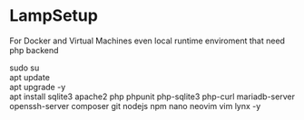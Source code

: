 # LampSetup
For Docker and Virtual Machines even local runtime enviroment that need php backend

  sudo su <br>
  apt update <br>
  apt upgrade -y <br>
  apt install sqlite3 apache2 php phpunit php-sqlite3 php-curl mariadb-server openssh-server composer git nodejs npm nano neovim vim lynx -y 
